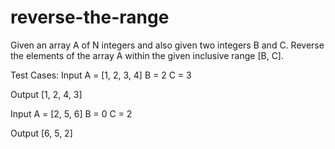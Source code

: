 # reverse-the-range

Given an array A of N integers and also given two integers B and C. Reverse the elements of the array A within the given inclusive range [B, C].


Test Cases:
Input
A = [1, 2, 3, 4]
B = 2
C = 3

Output
[1, 2, 4, 3]

Input
A = [2, 5, 6]
B = 0
C = 2

Output
[6, 5, 2]
